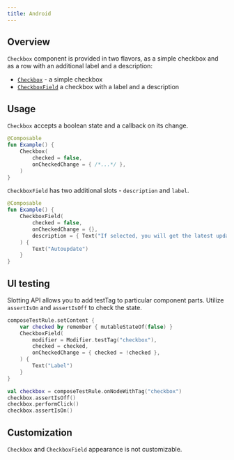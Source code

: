 ```yaml
---
title: Android
---
```


## Overview

`Checkbox` component is provided in two flavors, as a simple checkbox and as a row with an additional label and a description:

- [`Checkbox`](https://kiwicom.github.io/orbit-compose/ui/kiwi.orbit.compose.ui.controls/-checkbox.html) - a simple checkbox
- [`CheckboxField`](https://kiwicom.github.io/orbit-compose/ui/kiwi.orbit.compose.ui.controls/-checkbox-field.html) a checkbox with a label and a description

## Usage

`Checkbox` accepts a boolean state and a callback on its change.

```kotlin
@Composable
fun Example() {
    Checkbox(
        checked = false,
        onCheckedChange = { /*...*/ },
    )
}
```

`CheckboxField` has two additional slots - `description` and `label`.

```kotlin
@Composable
fun Example() {
    CheckboxField(
        checked = false,
        onCheckedChange = {},
        description = { Text("If selected, you will get the latest updates.") }
    ) {
        Text("Autoupdate")
    }
}
```

## UI testing

Slotting API allows you to add testTag to particular component parts. Utilize `assertIsOn` and `assertIsOff` to check the state.

```kotlin
composeTestRule.setContent {
    var checked by remember { mutableStateOf(false) }
    CheckboxField(
        modifier = Modifier.testTag("checkbox"),
        checked = checked,
        onCheckedChange = { checked = !checked },
    ) {
        Text("Label")
    }
}

val checkbox = composeTestRule.onNodeWithTag("checkbox")
checkbox.assertIsOff()
checkbox.performClick()
checkbox.assertIsOn()
```

## Customization

`Checkbox` and `CheckboxField` appearance is not customizable.
